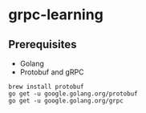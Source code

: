 # grpc-learning

## Prerequisites
- Golang
- Protobuf and gRPC
```
brew install protobuf
go get -u google.golang.org/protobuf
go get -u google.golang.org/grpc
```


